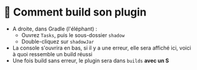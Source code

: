 # 🧱 Comment build son plugin

* A droite, dans Gradle (l'éléphant) :
  * Ouvrez `Tasks`, puis le sous-dossier `shadow`
  * Double-cliquez sur `shadowJar`
* La console s'ouvrira en bas, si il y a une erreur, elle sera affiché ici, voici à quoi ressemble un build réussi
* Une fois build sans erreur, le plugin sera dans `builds` **avec un S**
